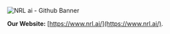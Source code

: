 ![NRL ai - Github Banner](https://github.com/nrl-ai/.github/assets/18329471/e9d60d38-3ed1-4e83-9f86-62b3eda959d3)

**Our Website:** [https://www.nrl.ai/](https://www.nrl.ai/).
